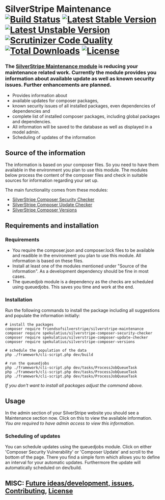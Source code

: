 # SilverStripe Maintenance<br />[![Build Status](https://api.travis-ci.org/FriendsOfSilverStripe/silverstripe-maintenance.svg?branch=master)](https://travis-ci.org/FriendsOfSilverStripe/silverstripe-maintenance) [![Latest Stable Version](https://poser.pugx.org/FriendsOfSilverStripe/silverstripe-maintenance/version.svg)](https://github.com/FriendsOfSilverStripe/silverstripe-maintenance/releases) [![Latest Unstable Version](https://poser.pugx.org/FriendsOfSilverStripe/silverstripe-maintenance/v/unstable.svg)](https://packagist.org/packages/FriendsOfSilverStripe/silverstripe-maintenance) [![Scrutinizer Code Quality](https://scrutinizer-ci.com/g/FriendsOfSilverStripe/silverstripe-maintenance/badges/quality-score.png?b=master)](https://scrutinizer-ci.com/g/FriendsOfSilverStripe/silverstripe-maintenance/?branch=master) [![Total Downloads](https://poser.pugx.org/FriendsOfSilverStripe/silverstripe-maintenance/downloads.svg)](https://packagist.org/packages/FriendsOfSilverStripe/silverstripe-maintenance) [![License](https://poser.pugx.org/FriendsOfSilverStripe/silverstripe-maintenance/license.svg)](https://github.com/FriendsOfSilverStripe/silverstripe-maintenance/blob/master/license.md)

### The [SilverStripe Maintenance module](https://github.com/FriendsOfSilverStripe/silverstripe-maintenance "Assists with the maintainence of your SilverStripe application") is reducing your maintenance related work. Currently the module provides you information about available update as well as known security issues. Further enhancements are planned.

* Provides information about
 * available updates for composer packages,
 * known security issues of all installed packages, even dependencies of dependencies and
 * complete list of installed composer packages, including global packages and dependencies.
* All information will be saved to the database as well as displayed in a model admin.
* Scheduling of updates of the information


## Source of the information

The information is based on your composer files. So you need to have them available in the environment you plan to use this module. The modules below process the content of the composer files and check in suitable sources for information regarding your set up.

The main functionality comes from these modules:

* [SilverStripe Composer Security Checker](https://github.com/spekulatius/silverstripe-composer-security-checker "Check your SilverStripe application for security issues")
* [SilverStripe Composer Update Checker](https://github.com/spekulatius/silverstripe-composer-update-checker "Check your SilverStripe application for available updates of dependencies.")
* [SilverStripe Composer Versions](https://github.com/spekulatius/silverstripe-composer-versions "Provides your installed composer versions within your SilverStripe app, for review or other use cases.")


## Requirements and installation

### Requirements

* You require the composer.json and composer.lock files to be available and readible in the environment you plan to use this module. All information is based on these files.
* Install at least one of the modules mentioned under "Source of the information". As a development dependency should be fine in most cases.
* The queuedjob module is a dependency as the checks are scheduled using queuedjobs. This saves you time and work at the end.


### Installation

Run the following commands to install the package including all suggestions and populate the information initially:

```
# install the packages
composer require friendsofsilverstripe/silverstripe-maintenance
composer require spekulatius/silverstripe-composer-security-checker
composer require spekulatius/silverstripe-composer-update-checker
composer require spekulatius/silverstripe-composer-versions

# schedule the population of the data
php ./framework/cli-script.php dev/build

# run the queuedjobs
php ./framework/cli-script.php dev/tasks/ProcessJobQueueTask
php ./framework/cli-script.php dev/tasks/ProcessJobQueueTask
php ./framework/cli-script.php dev/tasks/ProcessJobQueueTask
```

*If you don't want to install all packages adjust the command above.*


## Usage

In the admin section of your SilverStripe website you should see a Maintenance section now. Click on this to view the available information. *You are required to have admin access to view this information.*


### Scheduling of updates

You can schedule updates using the queuedjobs module. Click on either 'Composer Security Vulnerability' or 'Composer Update' and scroll to the bottom of the page. There you find a simple form which allows you to define an interval for your automatic updates. Furthermore the update will automatically scheduled on dev/build.


## MISC: [Future ideas/development, issues](https://github.com/FriendsOfSilverStripe/silverstripe-maintenance/issues), [Contributing](https://github.com/FriendsOfSilverStripe/silverstripe-maintenance/blob/master/CONTRIBUTING.md), [License](https://github.com/FriendsOfSilverStripe/silverstripe-maintenance/blob/master/license.md)
